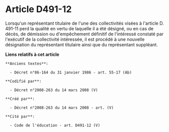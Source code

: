 # Article D491-12

Lorsqu'un représentant titulaire de l'une des collectivités visées à l'article D. 491-11 perd la qualité en vertu de laquelle
il a été désigné, ou en cas de décès, de démission ou d'empêchement définitif de l'intéressé constaté par l'exécutif de la
collectivité intéressée, il est procédé à une nouvelle désignation du représentant titulaire ainsi que du représentant
suppléant.

**Liens relatifs à cet article**

	**Anciens textes**:

	  - Décret n°86-164 du 31 janvier 1986 - art. 55-17 (Ab)

	**Codifié par**:

	  - Décret n°2008-263 du 14 mars 2008 (V)

	**Créé par**:

	  - Décret n°2008-263 du 14 mars 2008 - art. (V)

	**Cité par**:

	  - Code de l'éducation - art. D491-12 (V)
